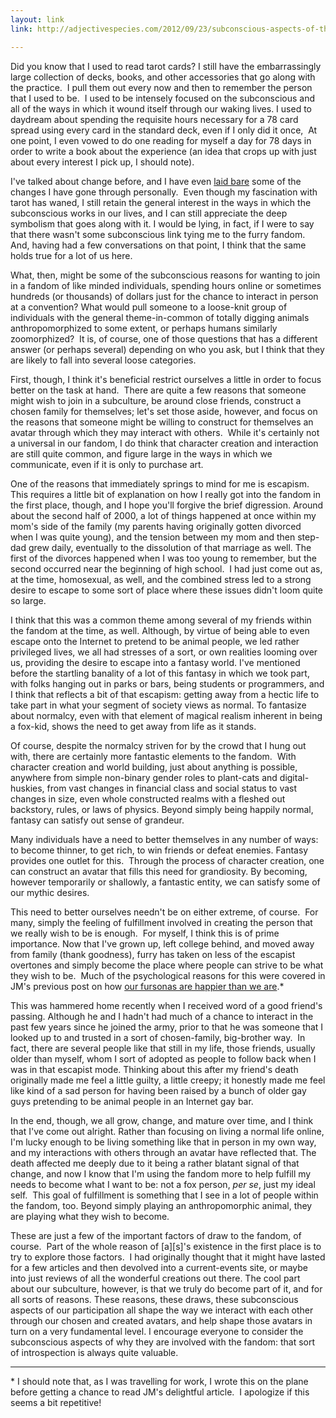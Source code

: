 ```yaml
---
layout: link
link: http://adjectivespecies.com/2012/09/23/subconscious-aspects-of-the-fandom/

---
```


Did you know that I used to read tarot cards? I still have the embarrassingly
large collection of decks, books, and other accessories that go along with the
practice.  I pull them out every now and then to remember the person that I used
to be.  I used to be intensely focused on the subconscious and all of the ways
in which it wound itself through our waking lives. I used to daydream about
spending the requisite hours necessary for a 78 card spread using every card in
the standard deck, even if I only did it once,  At one point, I even vowed to do
one reading for myself a day for 78 days in order to write a book about the
experience (an idea that crops up with just about every interest I pick up, I
should note).

I've talked about change before, and I have even [laid
bare](http://adjectivespecies.com/2012/03/21/makyos-kaddish/) some of the
changes I have gone through personally.  Even though my fascination with tarot
has waned, I still retain the general interest in the ways in which the
subconscious works in our lives, and I can still appreciate the deep symbolism
that goes along with it. I would be lying, in fact, if I were to say that there
wasn't some subconscious link tying me to the furry fandom. And, having had a
few conversations on that point, I think that the same holds true for a lot of
us here.<!--more-->

What, then, might be some of the subconscious reasons for
wanting to join in a fandom of like minded individuals, spending hours online or
sometimes hundreds (or thousands) of dollars just for the chance to interact in
person at a convention? What would pull someone to a loose-knit group of
individuals with the general theme-in-common of totally digging animals
anthropomorphized to some extent, or perhaps humans similarly zoomorphized?  It
is, of course, one of those questions that has a different answer (or perhaps
several) depending on who you ask, but I think that they are likely to fall into
several loose categories.

First, though, I think it's beneficial restrict ourselves a little in order to
focus better on the task at hand.  There are quite a few reasons that someone
might wish to join in a subculture, be around close friends, construct a chosen
family for themselves; let's set those aside, however, and focus on the reasons
that someone might be willing to construct for themselves an avatar through
which they may interact with others.  While it's certainly not a universal in
our fandom, I do think that character creation and interaction are still quite
common, and figure large in the ways in which we communicate, even if it is only
to purchase art.

One of the reasons that immediately springs to mind for me is escapism. This
requires a little bit of explanation on how I really got into the fandom in the
first place, though, and I hope you'll forgive the brief digression. Around
about the second half of 2000, a lot of things happened at once within my mom's
side of the family (my parents having originally gotten divorced when I was
quite young), and the tension between my mom and then step-dad grew daily,
eventually to the dissolution of that marriage as well. The first of the
divorces happened when I was too young to remember, but the second occurred near
the beginning of high school.  I had just come out as, at the time, homosexual,
as well, and the combined stress led to a strong desire to escape to some sort
of place where these issues didn't loom quite so large.

I think that this was a common theme among several of my friends within the
fandom at the time, as well. Although, by virtue of being able to even escape
onto the Internet to pretend to be animal people, we led rather privileged
lives, we all had stresses of a sort, or own realities looming over us,
providing the desire to escape into a fantasy world. I've mentioned before the
startling banality of a lot of this fantasy in which we took part, with folks
hanging out in parks or bars, being students or programmers, and I think that
reflects a bit of that escapism: getting away from a hectic life to take part in
what your segment of society views as normal. To fantasize about normalcy, even
with that element of magical realism inherent in being a fox-kid, shows the need
to get away from life as it stands.

Of course, despite the normalcy striven for by the crowd that I hung out with,
there are certainly more fantastic elements to the fandom.  With character
creation and world building, just about anything is possible, anywhere from
simple non-binary gender roles to plant-cats and digital-huskies, from vast
changes in financial class and social status to vast changes in size, even whole
constructed realms with a fleshed out backstory, rules, or laws of physics.
Beyond simply being happily normal, fantasy can satisfy out sense of grandeur.

Many individuals have a need to better themselves in any number of ways: to
become thinner, to get rich, to win friends or defeat enemies. Fantasy provides
one outlet for this.  Through the process of character creation, one can
construct an avatar that fills this need for grandiosity. By becoming, however
temporarily or shallowly, a fantastic entity, we can satisfy some of our mythic
desires.

This need to better ourselves needn't be on either extreme, of course.  For
many, simply the feeling of fulfillment involved in creating the person that we
really wish to be is enough.  For myself, I think this is of prime importance.
Now that I've grown up, left college behind, and moved away from family (thank
goodness), furry has taken on less of the escapist overtones and simply become
the place where people can strive to be what they wish to be.  Much of the
psychological reasons for this were covered in JM's previous post on how [our
fursonas are happier than we
are](http://adjectivespecies.com/2012/09/17/our-fursonas-are-happier-than-we-are/).\*

This was hammered home recently when I received word of a good friend's passing.
Although he and I hadn't had much of a chance to interact in the past few years
since he joined the army, prior to that he was someone that I looked up to and
trusted in a sort of chosen-family, big-brother way.  In fact, there are several
people like that still in my life, those friends, usually older than myself,
whom I sort of adopted as people to follow back when I was in that escapist
mode. Thinking about this after my friend's death originally made me feel a
little guilty, a little creepy; it honestly made me feel like kind of a sad
person for having been raised by a bunch of older gay guys pretending to be
animal people in an Internet gay bar.

In the end, though, we all grow, change, and mature over time, and I think that
I've come out alright. Rather than focusing on living a normal life online, I'm
lucky enough to be living something like that in person in my own way, and my
interactions with others through an avatar have reflected that. The death
affected me deeply due to it being a rather blatant signal of that change, and
now I know that I'm using the fandom more to help fulfill my needs to become
what I want to be: not a fox person, *per se*, just my ideal self.  This goal of
fulfillment is something that I see in a lot of people within the fandom, too.
Beyond simply playing an anthropomorphic animal, they are playing what they wish
to become.

These are just a few of the important factors of draw to the fandom, of course.
 Part of the whole reason of \[a\]\[s\]'s existence in the first place is to try to
explore those factors.  I had originally thought that it might have lasted for a
few articles and then devolved into a current-events site, or maybe into just
reviews of all the wonderful creations out there. The cool part about our
subculture, however, is that we truly do become part of it, and for all sorts of
reasons. These reasons, these draws, these subconscious aspects of our
participation all shape the way we interact with each other through our chosen
and created avatars, and help shape those avatars in turn on a very fundamental
level. I encourage everyone to consider the subconscious aspects of why they are
involved with the fandom: that sort of introspection is always quite valuable.

-----

\* I should note that, as I was travelling for work, I wrote this on the plane
before getting a chance to read JM's delightful article.  I apologize if this
seems a bit repetitive!
